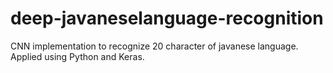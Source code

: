 # deep-javaneselanguage-recognition
CNN implementation to recognize 20 character of javanese language. Applied using Python and Keras.
